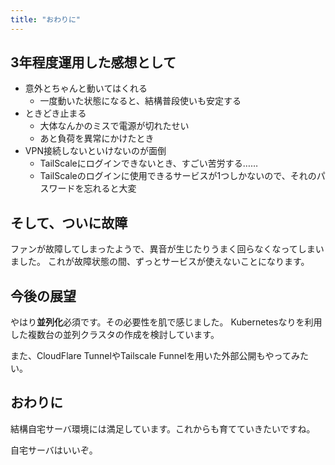 ```yaml
---
title: "おわりに"
---
```

## 3年程度運用した感想として

- 意外とちゃんと動いてはくれる
  - 一度動いた状態になると、結構普段使いも安定する
- ときどき止まる
  - 大体なんかのミスで電源が切れたせい
  - あと負荷を異常にかけたとき
- VPN接続しないといけないのが面倒
  - TailScaleにログインできないとき、すごい苦労する……
  - TailScaleのログインに使用できるサービスが1つしかないので、それのパスワードを忘れると大変

## そして、ついに故障

ファンが故障してしまったようで、異音が生じたりうまく回らなくなってしまいました。
これが故障状態の間、ずっとサービスが使えないことになります。

## 今後の展望

やはり**並列化**必須です。その必要性を肌で感じました。
Kubernetesなりを利用した複数台の並列クラスタの作成を検討しています。

また、CloudFlare TunnelやTailscale Funnelを用いた外部公開もやってみたい。

## おわりに

結構自宅サーバ環境には満足しています。これからも育てていきたいですね。

自宅サーバはいいぞ。
